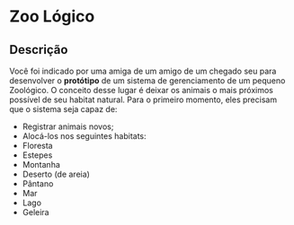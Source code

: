 # Zoo Lógico

## Descrição
Você foi indicado por uma amiga de um amigo de um chegado seu para desenvolver o **protótipo** de um sistema de gerenciamento de um pequeno Zoológico.
O conceito desse lugar é deixar os animais o mais próximos possível de seu habitat natural.
Para o primeiro momento, eles precisam que o sistema seja capaz de:
* Registrar animais novos;
* Alocá-los nos seguintes habitats:
 * Floresta
 * Estepes
 * Montanha
 * Deserto (de areia)
 * Pântano
 * Mar
 * Lago
 * Geleira
 